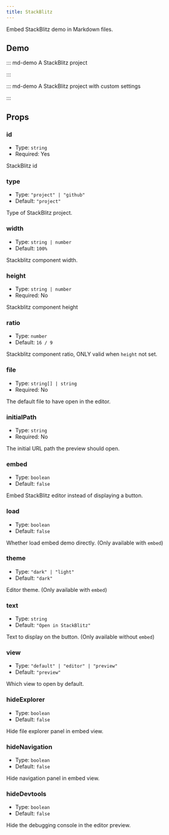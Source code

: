 ```yaml
---
title: StackBlitz
---
```


Embed StackBlitz demo in Markdown files.

<!-- more -->

## Demo

::: md-demo A StackBlitz project

<StackBlitz id="vuepress-theme-hope" />

:::

::: md-demo A StackBlitz project with custom settings

<StackBlitz id="vuepress-theme-hope" hideExplorer hideNavigation hideDevtools />

:::

## Props

### id

- Type: `string`
- Required: Yes

StackBlitz id

### type

- Type: `"project" | "github"`
- Default: `"project"`

Type of StackBlitz project.

### width

- Type: `string | number`
- Default: `100%`

Stackblitz component width.

### height

- Type: `string | number`
- Required: No

Stackblitz component height

### ratio

- Type: `number`
- Default: `16 / 9`

Stackblitz component ratio, ONLY valid when `height` not set.

### file

- Type: `string[] | string`
- Required: No

The default file to have open in the editor.

### initialPath

- Type: `string`
- Required: No

The initial URL path the preview should open.

### embed

- Type: `boolean`
- Default: `false`

Embed StackBlitz editor instead of displaying a button.

### load

- Type: `boolean`
- Default: `false`

Whether load embed demo directly. (Only available with `embed`)

### theme

- Type: `"dark" | "light"`
- Default: `"dark"`

Editor theme. (Only available with `embed`)

### text

- Type: `string`
- Default: `"Open in StackBlitz"`

Text to display on the button. (Only available without `embed`)

### view

- Type: `"default" | "editor" | "preview"`
- Default: `"preview"`

Which view to open by default.

### hideExplorer

- Type: `boolean`
- Default: `false`

Hide file explorer panel in embed view.

### hideNavigation

- Type: `boolean`
- Default: `false`

Hide navigation panel in embed view.

### hideDevtools

- Type: `boolean`
- Default: `false`

Hide the debugging console in the editor preview.
